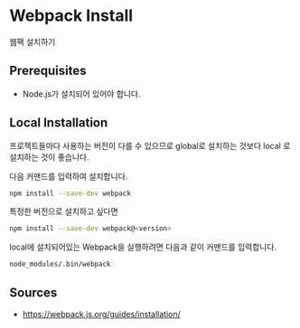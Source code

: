 # Webpack Install

웹팩 설치하기

## Prerequisites

* Node.js가 설치되어 있어야 합니다.

## Local Installation

프로젝트들마다 사용하는 버전이 다를 수 있으므로 global로 설치하는 것보다 local
로 설치하는 것이 좋습니다.

다음 커맨드를 입력하여 설치합니다.
```sh
npm install --save-dev webpack
```

특정한 버전으로 설치하고 싶다면
```sh
npm install --save-dev webpack@<version>
```

local에 설치되어있는 Webpack을 실행하려면 다음과 같이 커맨드를 입력합니다.

```sh
node_modules/.bin/webpack
```

## Sources

* https://webpack.js.org/guides/installation/
